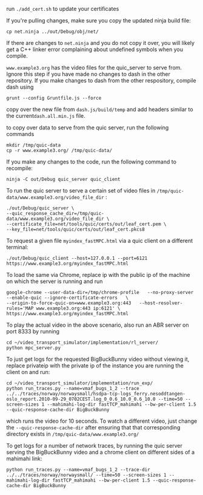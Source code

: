 run ```./add_cert.sh``` to update your certificates

If you're pulling changes, make sure you copy the updated ninja build file:
```
cp net.ninja ../out/Debug/obj/net/
```
If there are changes to `net.ninja` and you do not copy it over, you will likely
get a C++ linker error complaining about undefined symbols when you compile.


`www.example3.org` has the video files for the quic_server to serve from. Ignore this step if you have made no changes to dash in the other repository.
If you make changes to dash from the other respository, compile dash using 
```
grunt --config Gruntfile.js --force
``` 
copy over the new file from `dash.js/build/temp` and add headers similar to the current`dash.all.min.js` file. 

to copy over data to serve from the quic server, run the following commands
```
mkdir /tmp/quic-data
cp -r www.example3.org/ /tmp/quic-data/
``` 

If you make any changes to the code, run the following command to recompile:
```
ninja -C out/Debug quic_server quic_client
```

To run the quic server to serve a certain set of video files in `/tmp/quic-data/www.example3.org/video_file_dir` :
```
./out/Debug/quic_server \
--quic_response_cache_dir=/tmp/quic-data/www.example3.org/video_file_dir \
--certificate_file=net/tools/quic/certs/out/leaf_cert.pem \
--key_file=net/tools/quic/certs/out/leaf_cert.pkcs8
```

To request a given file `myindex_fastMPC.html` via a quic client on a different terminal:
```
./out/Debug/quic_client --host=127.0.0.1 --port=6121 https://www.example3.org/myindex_fastMPC.html
```

To load the same via Chrome, replace ip with the public ip of the machine on which the server is running and run
```
google-chrome --user-data-dir=/tmp/chrome-profile   --no-proxy-server   --enable-quic --ignore-certificate-errors   \
--origin-to-force-quic-on=www.example3.org:443   --host-resolver-rules='MAP www.example3.org:443 ip:6121' \
https://www.example3.org/myindex_fastMPC.html
```

To play the actual video in the above scenario, also run an ABR server on port 8333 by running
```
cd ~/video_transport_simulator/implementation/rl_server/
python mpc_server.py
```

To just get logs for the requested BigBuckBunny video without viewing it, 
replace privateip with the private ip of the instance you are running the client on and run:
```
cd ~/video_transport_simulator/implementation/run_exp/
python run_traces.py --name=vmaf_bugs_1_2 --trace ../../traces/norway/norwaysmall/hsdpa-tcp-logs_ferry.nesoddtangen-oslo_report.2010-09-29_0702CEST.log_0_0.6_10.0_0.6_10.0 --time=50 --screen-sizes 1 --mahimahi-log-dir fastTCP_mahimahi --bw-per-client 1.5 --quic-response-cache-dir BigBuckBunny
``` 
which runs the video for 10 seconds. To watch a different video, just change the `--quic-response-cache-dir` after ensuring that that corresponding directory exists in `/tmp/quic-data/www.example3.org/`

To get logs for a number of network traces, by running the quic server serving the BigBuckBunny video and a chrome client on different sides of a mahimahi link:
```
python run_traces.py --name=vmaf_bugs_1_2 --trace-dir ../../traces/norway/norwaysmall/ --time=50 --screen-sizes 1 --mahimahi-log-dir fastTCP_mahimahi --bw-per-client 1.5 --quic-response-cache-dir BigBuckBunny

```
